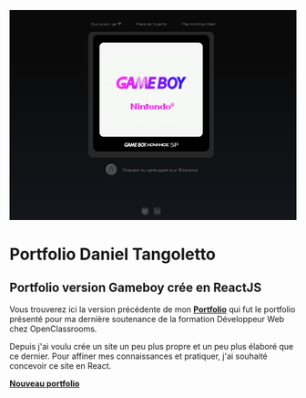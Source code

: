 ![website image preview](image.png)

# Portfolio Daniel Tangoletto

## Portfolio version Gameboy crée en ReactJS

Vous trouverez ici la version précédente de mon **[Portfolio](https://danieltangoletto.github.io/dt_portfolio/)** qui fut le portfolio présenté pour ma dernière soutenance de la formation Développeur Web chez OpenClassrooms.

Depuis j'ai voulu crée un site un peu plus propre et un peu plus élaboré que ce dernier.
Pour affiner mes connaissances et pratiquer, j'ai souhaité concevoir ce site en React.

**[Nouveau portfolio](https://danieltangoletto.github.io/portfolio_gb/)**